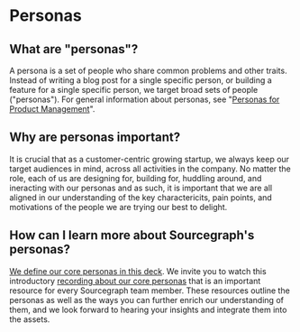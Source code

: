 # Personas

## What are "personas"?

A persona is a set of people who share common problems and other traits. Instead of writing a blog post for a single specific person, or building a feature for a single specific person, we target broad sets of people ("personas"). For general information about personas, see "[Personas for Product Management](https://svpg.com/personas-for-product-management/)".

## Why are personas important?

It is crucial that as a customer-centric growing startup, we always keep our target audiences in mind, across all activities in the company. No matter the role, each of us are designing for, building for, huddling around, and ineracting with our personas and as such, it is important that we are all aligned in our understanding of the key charactericits, pain points, and motivations of the people we are trying our best to delight.

## How can I learn more about Sourcegraph's personas?

[We define our core personas in this deck](https://docs.google.com/presentation/d/1aQhcWoWd_LJXdAgEn7JBGnZV5pfN6UJyct2VV-ZiTXI/edit#slide=id.gea500549b8_1_6). We invite you to watch this introductory [recording about our core personas](https://drive.google.com/file/d/1jH2aQdShBHjGEzTmi8Tn64QKJY66arop/view?usp=sharing) that is an important resource for every Sourcegraph team member. These resources outline the personas as well as the ways you can further enrich our understanding of them, and we look forward to hearing your insights and integrate them into the assets.
